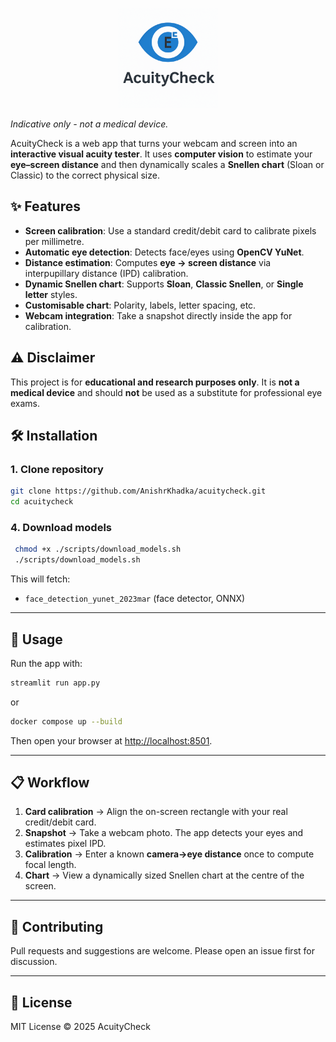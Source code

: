 <p align="center">
  <img src="static/logo.png" alt="healthkit-etl logo" width="160"/>
</p>

*Indicative only - not a medical device.*

AcuityCheck is a web app that turns your webcam and screen into an **interactive visual acuity tester**.
It uses **computer vision** to estimate your **eye–screen distance** and then dynamically scales a **Snellen chart** (Sloan or Classic) to the correct physical size.


## ✨ Features

* **Screen calibration**: Use a standard credit/debit card to calibrate pixels per millimetre.
* **Automatic eye detection**: Detects face/eyes using **OpenCV YuNet**.
* **Distance estimation**: Computes **eye -> screen distance** via interpupillary distance (IPD) calibration.
* **Dynamic Snellen chart**: Supports **Sloan**, **Classic Snellen**, or **Single letter** styles.
* **Customisable chart**: Polarity, labels, letter spacing, etc.
* **Webcam integration**: Take a snapshot directly inside the app for calibration.


## ⚠️ Disclaimer

This project is for **educational and research purposes only**.
It is **not a medical device** and should **not** be used as a substitute for professional eye exams.


## 🛠️ Installation

### 1. Clone repository

```bash
git clone https://github.com/AnishrKhadka/acuitycheck.git
cd acuitycheck
```

### 4. Download models

```bash
 chmod +x ./scripts/download_models.sh
 ./scripts/download_models.sh
```

This will fetch:

* `face_detection_yunet_2023mar` (face detector, ONNX)


---

## 🚀 Usage

Run the app with:

```bash
streamlit run app.py
```
or 
```bash
docker compose up --build 
```

Then open your browser at [http://localhost:8501](http://localhost:8501).

---

## 📋 Workflow

1. **Card calibration** → Align the on-screen rectangle with your real credit/debit card.
2. **Snapshot** → Take a webcam photo. The app detects your eyes and estimates pixel IPD.
3. **Calibration** → Enter a known **camera→eye distance** once to compute focal length.
4. **Chart** → View a dynamically sized Snellen chart at the centre of the screen.

---

## 🤝 Contributing

Pull requests and suggestions are welcome. Please open an issue first for discussion.

---

## 📜 License

MIT License © 2025 AcuityCheck

